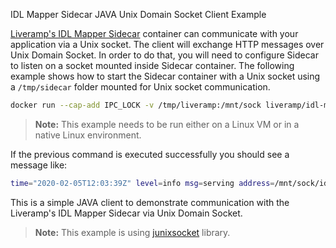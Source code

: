 IDL Mapper Sidecar JAVA Unix Domain Socket Client Example

[Liveramp's IDL Mapper Sidecar](https://sidecar.readme.io) container can communicate with your application via a Unix socket. The client will exchange HTTP messages over Unix Domain Socket. 
In order to do that, you will need to configure Sidecar to listen on a socket mounted inside Sidecar container. 
The following example shows how to start the Sidecar container with a Unix socket using a `/tmp/sidecar` folder mounted for Unix socket communication.

```bash
docker run --cap-add IPC_LOCK -v /tmp/liveramp:/mnt/sock liveramp/idl-mapper:latest-dev -listen unix:///mnt/sock/idl-mapper-socket -certificate " " [other args]
```
> **Note:**  This example needs to be run either on a Linux VM or in a native Linux environment.

If the previous command is executed successfully you should see a message like:
```bash
time="2020-02-05T12:03:39Z" level=info msg=serving address=/mnt/sock/idl-mapper-socket
```

This is a simple JAVA client to demonstrate communication with the Liveramp's IDL Mapper Sidecar via Unix Domain Socket.


>**Note:** This example is using [ junixsocket](https://github.com/kohlschutter/junixsocket) library.

